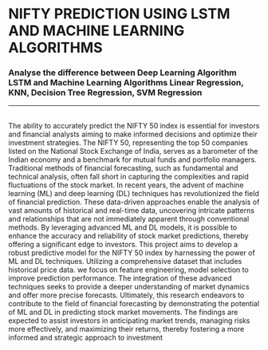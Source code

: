 <h1>NIFTY PREDICTION USING LSTM AND MACHINE LEARNING ALGORITHMS </h1>
<h3>Analyse the difference between Deep Learning Algorithm LSTM and Machine Learning Algorithms Linear Regression, KNN, Decision Tree Regression, SVM Regression</h3>
<hr>
<br>
The ability to accurately predict the NIFTY 50 index is essential for investors and financial analysts 
aiming to make informed decisions and optimize their investment strategies. The NIFTY 50, 
representing the top 50 companies listed on the National Stock Exchange of India, serves as a 
barometer of the Indian economy and a benchmark for mutual funds and portfolio managers. 
Traditional methods of financial forecasting, such as fundamental and technical analysis, often fall 
short in capturing the complexities and rapid fluctuations of the stock market.
In recent years, the advent of machine learning (ML) and deep learning (DL) techniques has 
revolutionized the field of financial prediction. These data-driven approaches enable the analysis of 
vast amounts of historical and real-time data, uncovering intricate patterns and relationships that are 
not immediately apparent through conventional methods. By leveraging advanced ML and DL models, 
it is possible to enhance the accuracy and reliability of stock market predictions, thereby offering a 
significant edge to investors.
This project aims to develop a robust predictive model for the NIFTY 50 index by harnessing the 
power of ML and DL techniques. Utilizing a comprehensive dataset that includes historical price data.
we focus on feature engineering, model selection to improve prediction performance. The integration 
of these advanced techniques seeks to provide a deeper understanding of market dynamics and offer 
more precise forecasts.
Ultimately, this research endeavors to contribute to the field of financial forecasting by demonstrating 
the potential of ML and DL in predicting stock market movements. The findings are expected to assist 
investors in anticipating market trends, managing risks more effectively, and maximizing their returns, 
thereby fostering a more informed and strategic approach to investment

